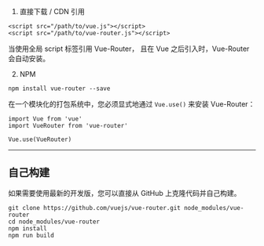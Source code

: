 1. 直接下载 / CDN 引用

```
<script src="/path/to/vue.js"></script>
<script src="/path/to/vue-router.js"></script>
```

当使用全局 script 标签引用 Vue-Router， 且在 Vue 之后引入时，Vue-Router 会自动安装。

2. NPM

```
npm install vue-router --save
```

在一个模块化的打包系统中，您必须显式地通过 `Vue.use()` 来安装 Vue-Router：

```
import Vue from 'vue'
import VueRouter from 'vue-router'

Vue.use(VueRouter)
```

---

## 自己构建

如果需要使用最新的开发版，您可以直接从 GitHub 上克隆代码并自己构建。

```
git clone https://github.com/vuejs/vue-router.git node_modules/vue-router
cd node_modules/vue-router
npm install
npm run build
```
